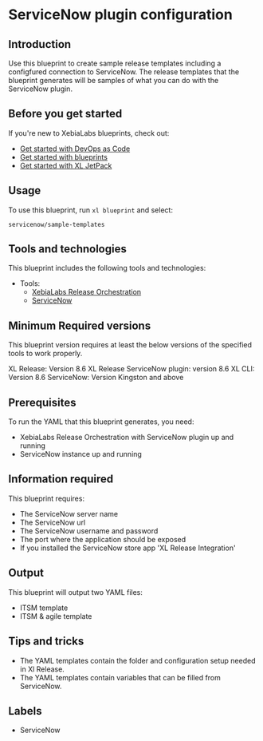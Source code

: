 # ServiceNow plugin configuration

## Introduction

Use this blueprint to create sample release templates including a configfured connection to ServiceNow. The release templates that the blueprint generates will be samples of what you can do with the ServiceNow plugin.

## Before you get started

If you're new to XebiaLabs blueprints, check out:

* [Get started with DevOps as Code](https://docs.xebialabs.com/xl-platform/concept/get-started-with-devops-as-code.html)
* [Get started with blueprints](https://docs.xebialabs.com/xl-platform/concept/get-started-with-blueprints.html)
* [Get started with XL JetPack](https://docs.xebialabs.com/xl-platform/concept/get-started-with-xl-jetpack.html)

## Usage

To use this blueprint, run `xl blueprint` and select:

    servicenow/sample-templates

## Tools and technologies

This blueprint includes the following tools and technologies:

* Tools:
    * [XebiaLabs Release Orchestration](https://xebialabs.com/products/xl-release/)
    * [ServiceNow](https://docs.servicenow.com/category/madrid)

## Minimum Required versions

This blueprint version requires at least the below versions of the specified tools to work properly.

XL Release: Version 8.6
XL Release ServiceNow plugin: version 8.6
XL CLI: Version 8.6
ServiceNow: Version Kingston and above

## Prerequisites

To run the YAML that this blueprint generates, you need:

* XebiaLabs Release Orchestration with ServiceNow plugin up and running
* ServiceNow instance up and running

## Information required

This blueprint requires:

* The ServiceNow server name
* The ServiceNow url
* The ServiceNow username and password
* The port where the application should be exposed
* If you installed the ServiceNow store app 'XL Release Integration'

## Output

This blueprint will output two YAML files:

* ITSM template
* ITSM & agile template

## Tips and tricks
    
* The YAML templates contain the folder and configuration setup needed in Xl Release.
* The YAML templates contain variables that can be filled from ServiceNow.

## Labels

* ServiceNow
